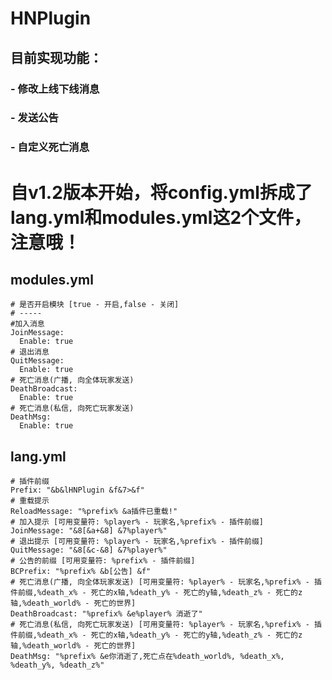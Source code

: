 # HNPlugin

## 目前实现功能：
### - 修改上线下线消息
### - 发送公告
### - 自定义死亡消息

# 自v1.2版本开始，将config.yml拆成了lang.yml和modules.yml这2个文件，注意哦！

## modules.yml
```
# 是否开启模块 [true - 开启,false - 关闭]
# -----
#加入消息
JoinMessage:
  Enable: true
# 退出消息
QuitMessage:
  Enable: true
# 死亡消息(广播, 向全体玩家发送)
DeathBroadcast:
  Enable: true
# 死亡消息(私信, 向死亡玩家发送)
DeathMsg:
  Enable: true
```

## lang.yml
```
# 插件前缀
Prefix: "&b&lHNPlugin &f&7>&f"
# 重载提示
ReloadMessage: "%prefix% &a插件已重载!"
# 加入提示 [可用变量符: %player% - 玩家名,%prefix% - 插件前缀]
JoinMessage: "&8[&a+&8] &7%player%"
# 退出提示 [可用变量符: %player% - 玩家名,%prefix% - 插件前缀]
QuitMessage: "&8[&c-&8] &7%player%"
# 公告的前缀 [可用变量符: %prefix% - 插件前缀]
BCPrefix: "%prefix% &b[公告] &f"
# 死亡消息(广播, 向全体玩家发送) [可用变量符: %player% - 玩家名,%prefix% - 插件前缀,%death_x% - 死亡的x轴,%death_y% - 死亡的y轴,%death_z% - 死亡的z轴,%death_world% - 死亡的世界]
DeathBroadcast: "%prefix% &e%player% 消逝了"
# 死亡消息(私信, 向死亡玩家发送) [可用变量符: %player% - 玩家名,%prefix% - 插件前缀,%death_x% - 死亡的x轴,%death_y% - 死亡的y轴,%death_z% - 死亡的z轴,%death_world% - 死亡的世界]
DeathMsg: "%prefix% &e你消逝了,死亡点在%death_world%, %death_x%, %death_y%, %death_z%"
```
